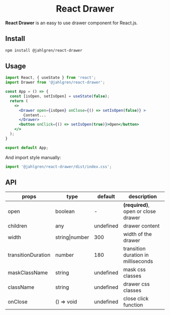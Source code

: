 <h1 align="center">React Drawer</h1>

**React Drawer** is an easy to use drawer component for React.js.

## Install

```bash
npm install @jahlgren/react-drawer
```

## Usage

```jsx
import React, { useState } from 'react';
import Drawer from '@jahlgren/react-drawer';

const App = () => {
  const [isOpen, setIsOpen] = useState(false);
  return (
    <>
      <Drawer open={isOpen} onClose={() => setIsOpen(false)} >
        Content...
      </Drawer>
      <button onClick={() => setIsOpen(true)}>Open</button>
    </>
  );
}

export default App;
```

And import style manually:

```jsx
import '@jahlgren/react-drawer/dist/index.css';
```

## API

| props      | type           | default   | description    |
|------------|----------------|-----------|----------------|
| open | boolean | - | **(required)**, open or close drawer |
| children | any | undefined | drawer content |
| width | string\|number | 300 | width of the drawer |
| transitionDuration | number | 180 | transition duration in milliseconds |
| maskClassName | string | undefined | mask css classes |
| className | string  | undefined | drawer css classes |
| onClose | () => void | undefined | close click function |
